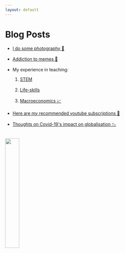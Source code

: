 ```yaml
---
layout: default
---
```

# Blog Posts

<ul class="links">
    <li><a href="instagram_preview.html">I do some photography 📸</a></li><br>
    <li><a href="memes.html">Addiction to memes 🍄</a></li><br>
    <li>My experience in teaching:</li>
    <ol>
        <li><a href="iteach1+2.html">STEM</a></li><br>
        <li><a href="iteach3.html">Life-skills</a></li><br>
        <li><a href="ait_macroeco.html">Macroeconomics 📈</a></li><br>
    </ol>
    <li><a href="self_learning.html">Here are my recommended youtube subscriptions 📼</a></li><br>
    <li><a href="globalisation_covid.html">Thoughts on Covid-19's impact on globalisation 📉</a></li><br>

</ul>


<img src="https://media.giphy.com/media/a5viI92PAF89q/giphy.gif" width="30%"/>

<!-- * [](.md) -->